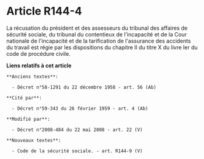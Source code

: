 # Article R144-4

La récusation du président et des assesseurs du tribunal des affaires de sécurité sociale, du tribunal du contentieux de
l'incapacité et de la Cour nationale de l'incapacité et de la tarification de l'assurance des accidents du travail est régie
par les dispositions du chapitre II du titre X du livre Ier du    code de procédure civile.

**Liens relatifs à cet article**

	**Anciens textes**:

	  - Décret n°58-1291 du 22 décembre 1958 - art. 56 (Ab)

	**Cité par**:

	  - Décret n°59-343 du 26 février 1959 - art. 4 (Ab)

	**Modifié par**:

	  - Décret n°2008-484 du 22 mai 2008 - art. 22 (V)

	**Nouveaux textes**:

	  - Code de la sécurité sociale. - art. R144-9 (V)
